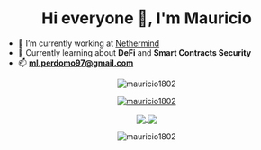<h1 align="center">Hi everyone 👋, I'm Mauricio</h1>

- 🔭 I’m currently working at [Nethermind](https://nethermind.io)
- 🌱 Currently learning about **DeFi** and **Smart Contracts Security**
- 📫 **ml.perdomo97@gmail.com**

<p align="center">
<img src="https://komarev.com/ghpvc/?username=mauricio1802&label=Views&color=lightgrey&style=flat-square" alt="mauricio1802" /> 
</p>
<p align="center">
<a href="https://github.com/ryo-ma/github-profile-trophy"><img src="https://github-profile-trophy.vercel.app/?username=mauricio1802&rank=SECRET,SSS,SS,S,AAA&theme=radical&no-bg=true&no-frame=true&column=4" alt="mauricio1802" /></a> 
</p>
<p align="center">
<a href="https://github.com/anuraghazra/github-readme-stats">
  <img align="center" src="https://github-readme-stats.vercel.app/api?username=mauricio1802&theme=omni&show_icons=true&count_private=true&hide_border=true" />
</a>
<a href="https://github.com/anuraghazra/github-readme-stats">
  <img align="center" src="https://github-readme-stats.vercel.app/api/top-langs/?username=mauricio1802&layout=compact&langs_count=8&theme=omni&hide_border=true" />
</a>
</p>
<p align="center">
<img align="center" src="https://github-readme-streak-stats.herokuapp.com/?user=mauricio1802&theme=omni&hide_border=true" alt="mauricio1802" />
</p>
